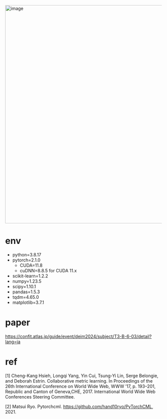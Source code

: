 <img width="700" alt="image" src="https://github.com/9re-pe/9re-pe/assets/88223184/5cbf9954-968f-43c7-96bc-d72023057c3c">

# env
- python=3.8.17
- pytorch=2.1.0
  - CUDA=11.8
  - cuDNN=8.8.5 for CUDA 11.x
- scikit-learn=1.2.2
- numpy=1.23.5
- scipy=1.10.1
- pandas=1.5.3
- tqdm=4.65.0
- matplotlib=3.7.1

# paper
https://confit.atlas.jp/guide/event/deim2024/subject/T3-B-6-03/detail?lang=ja

# ref
[1] Cheng-Kang Hsieh, Longqi Yang, Yin Cui, Tsung-Yi Lin, Serge Belongie, and Deborah Estrin. Collaborative metric learning. In Proceedings of the 26th International Conference on World Wide Web, WWW ’17, p. 193–201, Republic and Canton of Geneva,CHE, 2017. International World Wide Web Conferences Steering Committee.

[2] Matsui Ryo. Pytorchcml. https://github.com/hand10ryo/PyTorchCML, 2021.

